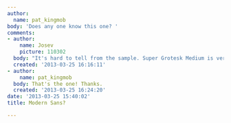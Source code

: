 ```yaml
---
author:
  name: pat_kingmob
body: 'Does any one know this one? '
comments:
- author:
    name: Josev
    picture: 110302
  body: "It's hard to tell from the sample. Super Grotesk Medium is very similar.\r\nhttp://www.myfonts.com/fonts/fontfont/ff-supergrotesk/"
  created: '2013-03-25 16:16:11'
- author:
    name: pat_kingmob
  body: That's the one! Thanks.
  created: '2013-03-25 16:24:20'
date: '2013-03-25 15:40:02'
title: Modern Sans?

---
```

